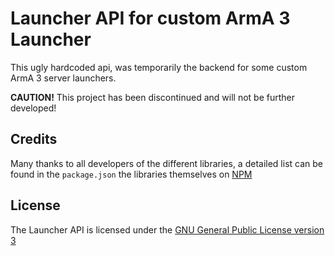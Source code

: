 # Launcher API for custom ArmA 3 Launcher

This ugly hardcoded api, was temporarily the backend for some custom ArmA 3 server launchers.

**CAUTION!** This project has been discontinued and will not be further developed!
## Credits

Many thanks to all developers of the different libraries, a detailed list can be found in the `package.json` the libraries themselves on [NPM](https://www.npmjs.com/)

## License

The Launcher API is licensed under the [GNU General Public License version 3](https://opensource.org/licenses/GPL-3.0)